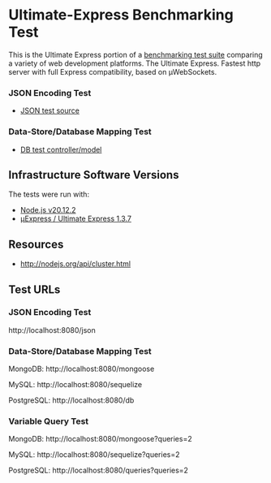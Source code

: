 # Ultimate-Express Benchmarking Test

This is the Ultimate Express portion of a [benchmarking test suite](../) comparing a variety of web development platforms.
The Ultimate Express. Fastest http server with full Express compatibility, based on µWebSockets.

### JSON Encoding Test

* [JSON test source](app.js)

### Data-Store/Database Mapping Test

* [DB test controller/model](app.js)

## Infrastructure Software Versions
The tests were run with:
* [Node.js v20.12.2](http://nodejs.org/)
* [µExpress / Ultimate Express 1.3.7](https://github.com/dimdenGD/ultimate-express)

## Resources
* http://nodejs.org/api/cluster.html

## Test URLs
### JSON Encoding Test

http://localhost:8080/json

### Data-Store/Database Mapping Test

MongoDB:
http://localhost:8080/mongoose

MySQL:
http://localhost:8080/sequelize

PostgreSQL:
http://localhost:8080/db

### Variable Query Test

MongoDB:
http://localhost:8080/mongoose?queries=2

MySQL:
http://localhost:8080/sequelize?queries=2

PostgreSQL:
http://localhost:8080/queries?queries=2
